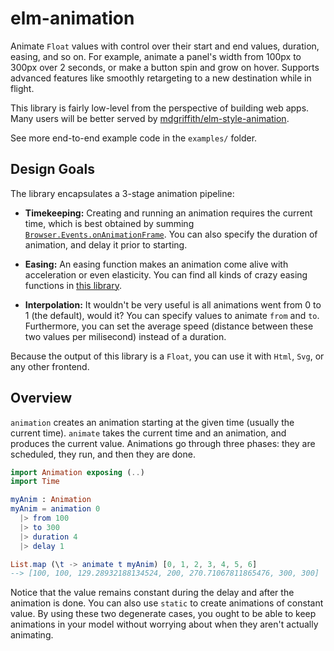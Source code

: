 # elm-animation

Animate `Float` values with control over their start and end values, duration, easing, and so on. For example, animate a panel's width from 100px to 300px over 2 seconds, or make a button spin and grow on hover. Supports advanced features like smoothly retargeting to a new destination while in flight.

This library is fairly low-level from the perspective of building web apps. Many users will be better served by [mdgriffith/elm-style-animation](https://package.elm-lang.org/packages/mdgriffith/elm-style-animation/latest/).

See more end-to-end example code in the `examples/` folder.

## Design Goals

The library encapsulates a 3-stage animation pipeline:

* **Timekeeping:** Creating and running an animation requires the current time, which is best obtained by summing
    [`Browser.Events.onAnimationFrame`](https://package.elm-lang.org/packages/elm/browser/latest/Browser-Events#onAnimationFrame).
    You can also specify the duration of animation, and delay it prior to starting.

* **Easing:** An easing function makes an animation come alive with acceleration or even elasticity. You can find all
    kinds of crazy easing functions in [this library](http://package.elm-lang.org/packages/elm-community/easing-functions/latest/Ease).

* **Interpolation:** It wouldn't be very useful is all animations went from 0 to 1 (the default), would it? You can
    specify values to animate `from` and `to`. Furthermore, you can set the average speed (distance between these two
    values per milisecond) instead of a duration.

Because the output of this library is a `Float`, you can use it with `Html`, `Svg`, or any other frontend.

## Overview

`animation` creates an animation starting at the given time (usually the current time). `animate` takes the current time
and an animation, and produces the current value. Animations go through three phases: they are scheduled, they run, and then they are done.

````elm
import Animation exposing (..)
import Time

myAnim : Animation
myAnim = animation 0
  |> from 100
  |> to 300
  |> duration 4
  |> delay 1

List.map (\t -> animate t myAnim) [0, 1, 2, 3, 4, 5, 6]
--> [100, 100, 129.28932188134524, 200, 270.71067811865476, 300, 300]
````

Notice that the value remains constant during the delay and after the animation is done. You can also use `static` to
create animations of constant value. By using these two degenerate cases, you ought to be able to keep animations in
your model without worrying about when they aren't actually animating.
